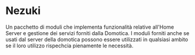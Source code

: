 # Nezuki
Un pacchetto di moduli che implementa funzionalità relative all'Home Server e gestione dei servizi forniti dalla Domotica. I moduli forniti anche se usati dal server della domotica possono essere utilizzati in qualsiasi ambito se il loro utilizzo rispechcia pienamente le necessità.

